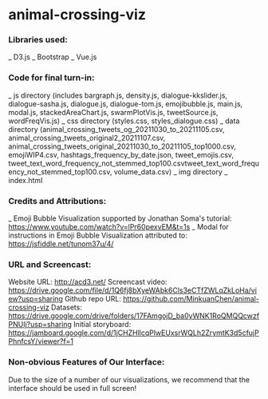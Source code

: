 # animal-crossing-viz

### Libraries used:
_ D3.js
_ Bootstrap
_ Vue.js

### Code for final turn-in:
_ js directory (includes bargraph.js, density.js, dialogue-kkslider.js, dialogue-sasha.js, dialogue.js, dialogue-tom.js, emojibubble.js, main.js, modal.js, stackedAreaChart.js, swarmPlotVis.js, tweetSource.js, wordFreqVis.js)
_ css directory (styles.css, styles_dialogue.css)
_ data directory (animal_crossing_tweets_og_20211030_to_20211105.csv, animal_crossing_tweets_original2_20211107.csv, animal_crossing_tweets_original_20211030_to_20211105_top1000.csv, emojiWIP4.csv, hashtags_frequency_by_date.json, tweet_emojis.csv, tweet_text_word_frequency_not_stemmed_top100.csvtweet_text_word_frequency_not_stemmed_top100.csv, volume_data.csv)
_ img directory
_ index.html

### Credits and Attributions:
_ Emoji Bubble Visualization supported by Jonathan Soma's tutorial: https://www.youtube.com/watch?v=lPr60pexvEM&t=1s
_ Modal for instructions in Emoji Bubble Visualization attributed to: https://jsfiddle.net/tunom37u/4/


### URL and Screencast:

Website URL: http://acd3.net/ 
Screencast video: https://drive.google.com/file/d/1Q6fj8bXyeWAbk6Cls3eCTfZWLqZkLoHa/view?usp=sharing
Github repo URL: https://github.com/MinkuanChen/animal-crossing-viz 
Datasets: https://drive.google.com/drive/folders/17FAmgojD_ba0yWNK1RoQMQQcwzfPNUIj?usp=sharing 
Initial storyboard: https://jamboard.google.com/d/1jCHZHllcqPlwEUxsrWQLh2ZrymtK3d5cfujPPhnfcsY/viewer?f=1 

### Non-obvious Features of Our Interface:
Due to the size of a number of our visualizations, we recommend that the interface should be used in full screen!

